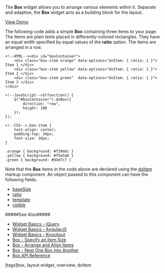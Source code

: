 The **Box** widget allows you to arrange various elements within it. Separate and adaptive, the **Box** widget acts as a building block for the layout.

<a href="https://js.devexpress.com/Demos/WidgetsGallery/#demo/forms_and_multi-purpose-box-overview" class="button orange small fix-width-155" style="margin-right: 20px;" target="_blank">View Demo</a>

The following code adds a simple **Box** containing three items to your page. The items are plain texts placed in differently-colored rectangles. They have an equal width specified by equal values of the **ratio** option. The items are arranged in a row.

    <!--HTML--><div id="boxContainer">
        <div class="box-item orange" data-options="dxItem: { ratio: 1 }"> Item 1 </div>
        <div class="box-item yellow" data-options="dxItem: { ratio: 1 }"> Item 2 </div>
        <div class="box-item green"  data-options="dxItem: { ratio: 1 }"> Item 3 </div>
    </div>

<!---->

    <!--JavaScript-->$(function() {
        $("#boxContainer").dxBox({
            direction: "row",
            height: 100
        });
    });

<!---->

    <!--CSS-->.box-item {
        text-align: center;
        padding-top: 34px;
        font-size: 16px;
    }

    .orange { background: #f39e6c }
    .yellow { background: #f5e5a6 }
    .green { background: #94d7c7 }

Note that the **Box** items in the code above are declared using the [dxItem](/api-reference/10%20UI%20Widgets/Markup%20Components/dxItem '/Documentation/ApiReference/UI_Widgets/Markup_Components/#dxItem') markup component. An object passed to this component can have the following fields. 

- [baseSize](/api-reference/10%20UI%20Widgets/dxBox/5%20Default%20Item%20Template/baseSize.md '/Documentation/ApiReference/UI_Widgets/dxBox/Default_Item_Template/#baseSize')
- [ratio](/api-reference/10%20UI%20Widgets/dxBox/5%20Default%20Item%20Template/ratio.md '/Documentation/ApiReference/UI_Widgets/dxBox/Default_Item_Template/#ratio')
- [template](/api-reference/10%20UI%20Widgets/CollectionWidget/5%20Default%20Item%20Template/template.md '/Documentation/ApiReference/UI_Widgets/dxBox/Default_Item_Template/#template')
- [visible](/api-reference/10%20UI%20Widgets/CollectionWidget/5%20Default%20Item%20Template/visible.md '/Documentation/ApiReference/UI_Widgets/dxBox/Default_Item_Template/#visible')

#####See Also#####
- [Widget Basics - jQuery](/concepts/00%20Getting%20Started/10%20Widget%20Basics%20-%20jQuery '/Documentation/Guide/Getting_Started/Widget_Basics_-_jQuery/')
- [Widget Basics - AngularJS](/concepts/00%20Getting%20Started/20%20Widget%20Basics%20-%20AngularJS '/Documentation/Guide/Getting_Started/Widget_Basics_-_AngularJS/')
- [Widget Basics - Knockout](/concepts/00%20Getting%20Started/25%20Widget%20Basics%20-%20Knockout '/Documentation/Guide/Getting_Started/Widget_Basics_-_Knockout/')
- [Box - Specify an Item Size](/concepts/05%20Widgets/Box/05%20Specify%20an%20Item%20Size.md '/Documentation/Guide/Widgets/Box/Specify_an_Item_Size/')
- [Box - Arrange and Align Items](/concepts/05%20Widgets/Box/10%20Arrange%20and%20Align%20Items.md '/Documentation/Guide/Widgets/Box/Arrange_and_Align_Items/')
- [Box - Nest One Box into Another](/concepts/05%20Widgets/Box/15%20Nest%20One%20Box%20Into%20Another.md '/Documentation/Guide/Widgets/Box/Nest_One_Box_into_Another/')
- [Box API Reference](/api-reference/10%20UI%20Widgets/dxBox '/Documentation/ApiReference/UI_Widgets/dxBox/')

[tags]box, layout widget, overview, dxItem